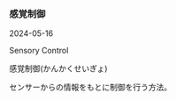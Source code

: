 <article id="感覚制御">

### 感覚制御

<p class="st_update_header">2024-05-16</p>
<p class="st_name_header_en">Sensory Control</p>
<p class="st_name_header_jp">感覚制御(かんかくせいぎょ)</p>
<div class="article_explanation">センサーからの情報をもとに制御を行う方法。</div>
</article>

